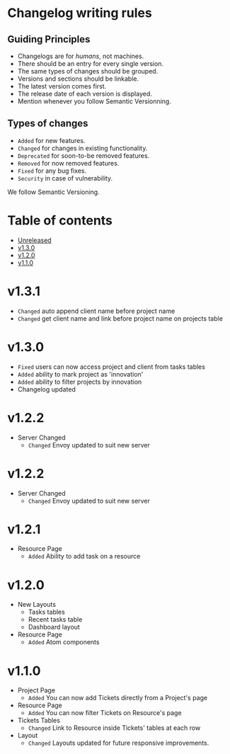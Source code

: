 # Changelog writing rules

## Guiding Principles

- Changelogs are for _humans_, not machines.
- There should be an entry for every single version.
- The same types of changes should be grouped.
- Versions and sections should be linkable.
- The latest version comes first.
- The release date of each version is displayed.
- Mention whenever you follow Semantic Versionning.

## Types of changes

- `Added` for new features.
- `Changed` for changes in existing functionality.
- `Deprecated` for soon-to-be removed features.
- `Removed` for now removed features.
- `Fixed` for any bug fixes.
- `Security` in case of vulnerability.

We follow Semantic Versioning.

# Table of contents

- [Unreleased](#unreleased)
- [v1.3.0](#v1.3.0)
- [v1.2.0](#v1.2.0)
- [v1.1.0](#v1.1.0)

# v1.3.1

- `Changed` auto append client name before project name
- `Changed` get client name and link before project name on projects table

# v1.3.0

- `Fixed` users can now access project and client from tasks tables
- `Added` ability to mark project as 'innovation'
- `Added` ability to filter projects by innovation
- Changelog updated

# v1.2.2

- Server Changed
    - `Changed` Envoy updated to suit new server

# v1.2.2

- Server Changed
    - `Changed` Envoy updated to suit new server

# v1.2.1

- Resource Page
    - `Added` Ability to add task on a resource

# v1.2.0

- New Layouts
    - Tasks tables
    - Recent tasks table
    - Dashboard layout
- Resource Page
    - `Added` Atom components
    
# v1.1.0

- Project Page
    - `Added` You can now add Tickets directly from a Project's page
- Resource Page
    - `Added` You can now filter Tickets on Resource's page
- Tickets Tables
    - `Changed` Link to Resource inside Tickets' tables at each row
- Layout
    - `Changed` Layouts updated for future responsive improvements.
